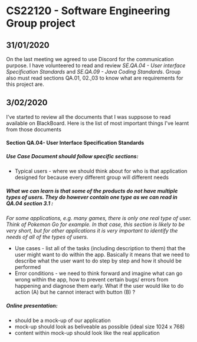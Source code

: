 # CS22120 - Software Engineering Group project 

## 31/01/2020

On the last meeting we agreed to use Discord for the communication purpose. I have volunteered to read and review *SE.QA.04 - User interface Specification Standards* and *SE.QA.09 - Java Coding Standards*. 
Group also must read sections QA.01, 02.,03 to know what are requirements for this project are.


## 3/02/2020

I've started to review all the documents that I was suppsose to read available on BlackBoard.
Here is the list of most important things I've learnt from those documents  
#### Section QA.04- User Interface Specification Standards
##### *Use Case Document should follow specific sections:*
* Typical users - where we should think about for who is that application designed for because every different group will different needs

##### What we can learn is that some of the products do not have multiple types of users. They do however contain one type as we can read in QA.04 section 3.1 :
 *For some applications, e.g. many games, there is only one real type of user. Think of Pokemon Go for example.
In that case, this section is likely to be very short, but for other applications it is very important to identify the
needs of all of the types of users.*


* Use cases - list all of the tasks (including description to them)  that the user might want to do within the app. Basically it means that we need to describe what the user want to do step by step and how it should be performed
* Error conditions - we need to think forward and imagine what can go wrong within the app, how to prevent certain bugs/ errors from happening and diagnose them early. What if the user would like to do action (A) but he cannot interact with button (B) ? 

##### *Online presentation:*

* should be a mock-up of our application
* mock-up should look as beliveable as possible (ideal size 1024 x  768)
* content within mock-up should look like the real application 



